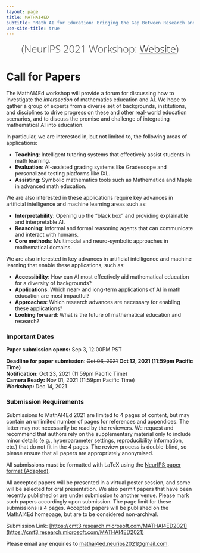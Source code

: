 ```yaml
---
layout: page
title: MATHAI4ED
subtitle: "Math AI for Education: Bridging the Gap Between Research and Smart Education"
use-site-title: true
---
```

<div class="venue" style="font-size: 27px; display: block; font-family: 'Open Sans', 'Helvetica Neue', Helvetica, Arial, sans-serif; font-weight: 300; color: #404040; text-align: center;">
  (NeurIPS 2021 Workshop: <a href="https://neurips.cc/virtual/2021/workshop/21828" target="_blank">Website</a>)
</div>

# Call for Papers
<!-- The Math-AI workshop is intended to provide a forum for discussing missing elements and major bottlenecks towards demonstrating mathematical reasoning ability in AI systems. We hope that the outcome of the workshop will lead us in meaningful directions towards a generic approach to mathematical reasoning, and shed light on general reasoning mechanisms for artificial intelligence.

In particular, we are but not limited to the following areas of questions: 

Mathematical reasoning vs. general intelligence?

* What is a potential path from mathematical reasoning to general artificial intelligence?
* What is special about mathematical reasoning compared to other reasoning tasks?
* What are the pros and cons of studying mathematical reasoning?
* Can the lessons learned from mathematical reasoning generalize to other reasoning tasks?

What machine learning techniques are we missing in the quest for machines that perform mathematical reasoning?

* How to deal with large action space – hopeless exploration in mathematical reasoning?
* How to design methods that allow flexible planning and jumpy reasoning?
* How to collect large scale datasets for mathematical reasoning?
* Can one augment the dataset by designing good synthetic datasets?
* How do we utilize informal mathematical datasets?
* Human-like theorem proving vs formal theorem proving using ITPs (interactive theorem provers), trade-offs?
* Do we need a special theorem proving assistant for machine learning?

We are also interested in works on other reasoning problems that share similar structures, and can bring great insights to mathematical reasoning, such as,
* Program synthesis
* Code verification
* Retrosynthesis problem
* Text games -->


The MathAI4Ed workshop will provide a forum for discussing how to investigate the *intersection* of mathematics education and AI. We hope to gather a group of experts from a diverse set of backgrounds, institutions, and disciplines to drive progress on these and other real-world education scenarios, and to discuss the promise and challenge of integrating mathematical AI into education. 

In particular, we are interested in, but not limited to, the following areas of applications: 
- **Teaching**: Intelligent tutoring systems that effectively assist students in math learning.
- **Evaluation**: AI-assisted grading systems like Gradescope and personalized testing platforms like IXL.
- **Assisting**: Symbolic mathematics tools such as Mathematica and Maple in advanced math education.

We are also interested in these applications require key advances in artificial intelligence and machine learning areas such as:
- **Interpretability**: Opening up the “black box” and providing explainable and interpretable AI.
- **Reasoning**: Informal and formal reasoning agents that can communicate and interact with humans.
- **Core methods**: Multimodal and neuro-symbolic approaches in mathematical domains.

We are also interested in key advances in artificial intelligence and machine learning that enable these applications, such as:
- **Accessibility**: How can AI most effectively aid mathematical education for a diversity of backgrounds?
- **Applications**: Which near- and long-term applications of AI in math education are most impactful?
- **Approaches**: Which research advances are necessary for enabling these applications?
- **Looking forward**: What is the future of mathematical education and research?

### Important Dates 

<!--{% include dates.md %} <a href="{site.url}/2020/img/KR2ML2020_template.zip">NeurIPS paper format (adapted)</a>. -->
**Paper submission opens:** Sep 3, 12:00PM PST  <br>
<!-- **Deadline for paper submission: Oct 06, 2021 (11:59pm Pacific Time, one day after the ICLR 2022 submission deadline.)** <br> -->
**Deadline for paper submission**: ~~Oct 06, 2021~~ **Oct 12, 2021 (11:59pm Pacific Time)** <br>
**Notification:** Oct 23, 2021 (11:59pm Pacific Time) <br>
**Camera Ready:** Nov 01, 2021 (11:59pm Pacific Time) <br>
**Workshop:** Dec 14, 2021

### Submission Requirements

Submissions to MathAI4Ed 2021 are limited to 4 pages of content, but may contain an unlimited number of pages for references and appendices. The latter may not necessarily be read by the reviewers. We request and recommend that authors rely on the supplementary material only to include minor details (e.g., hyperparameter settings, reproducibility information, etc.) that do not fit in the 4 pages. The review process is double-blind, so please ensure that all papers are appropriately anonymised.

All submissions must be formatted with LaTeX using the [NeurIPS paper format (Adapted)](img/NeurIPS2021_MathAI4ED.zip).

All accepted papers will be presented in a virtual poster session, and some will be selected for oral presentation. We also permit papers that have been recently published or are under submission to another venue. Please mark such papers accordingly upon submission. The page limit for these submissions is 4 pages. Accepted papers will be published on the MathAI4Ed homepage, but are to be considered non-archival. 

Submission Link: [https://cmt3.research.microsoft.com/MATHAI4ED2021](https://cmt3.research.microsoft.com/MATHAI4ED2021)

Please email any enquiries to [mathai4ed.neurips2021@gmail.com](mailto:mathai4ed.neurips2021@gmail.com).
